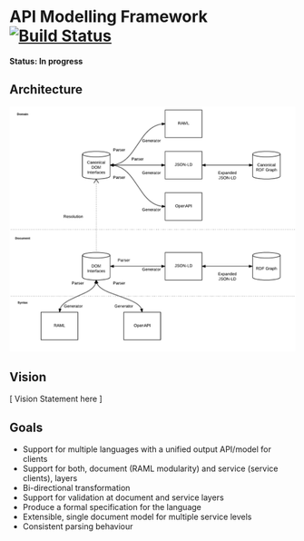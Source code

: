 # API Modelling Framework [![Build Status](https://travis-ci.com/mulesoft-labs/api-modelling-framework.svg?token=ueejPvNfLJQ28ZqmJyUt&branch=master)](https://travis-ci.com/mulesoft-labs/api-modelling-framework)

**Status: In progress**

## Architecture

![Architectural diagram](doc/images/arch.png)

## Vision

[ Vision Statement here ]

## Goals

- Support for multiple languages with a unified output API/model for clients
- Support for both, document (RAML modularity) and service (service clients), layers
- Bi-directional transformation
- Support for validation at document and service layers
- Produce a formal specification for the language
- Extensible, single document model for multiple service levels
- Consistent parsing behaviour
